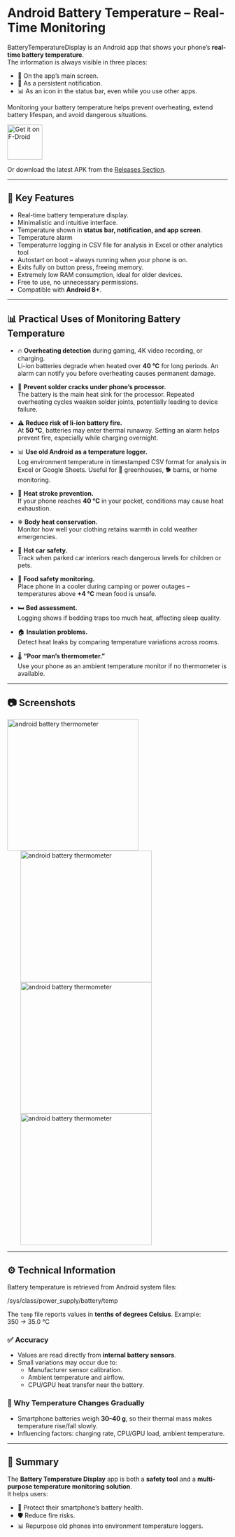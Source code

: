 # Android Battery Temperature – Real-Time Monitoring

BatteryTemperatureDisplay is an Android app that shows your phone’s **real-time battery temperature**.  
The information is always visible in three places:  

- 📱 On the app’s main screen.  
- 🔔 As a persistent notification.  
- 📊 As an icon in the status bar, even while you use other apps.  

Monitoring your battery temperature helps prevent overheating, extend battery lifespan, and avoid dangerous situations.  

[<img src="https://fdroid.gitlab.io/artwork/badge/get-it-on.png"
     alt="Get it on F-Droid"
     height="80">](https://f-droid.org/packages/barilyuk.batterytemperature/)

Or download the latest APK from the [Releases Section](https://github.com/Eb43/batterytemperature/releases/latest).

---

## 🔑 Key Features

- Real-time battery temperature display.  
- Minimalistic and intuitive interface.  
- Temperature shown in **status bar, notification, and app screen**.
- Temperature alarm
- Temperaturre logging in CSV file for analysis in Excel or other analytics tool
- Autostart on boot – always running when your phone is on.  
- Exits fully on button press, freeing memory.  
- Extremely low RAM consumption, ideal for older devices.  
- Free to use, no unnecessary permissions.  
- Compatible with **Android 8+**.  

---

## 📊 Practical Uses of Monitoring Battery Temperature

- 🔥 **Overheating detection** during gaming, 4K video recording, or charging.  
  Li-ion batteries degrade when heated over **40 °C** for long periods. An alarm can notify you before overheating causes permanent damage.  

- 🧩 **Prevent solder cracks under phone’s processor.**  
  The battery is the main heat sink for the processor. Repeated overheating cycles weaken solder joints, potentially leading to device failure.  

- ⚠ **Reduce risk of li-ion battery fire.**  
  At **50 °C**, batteries may enter thermal runaway. Setting an alarm helps prevent fire, especially while charging overnight.  

- 📊 **Use old Android as a temperature logger.**  
  Log environment temperature in timestamped CSV format for analysis in Excel or Google Sheets. Useful for 🌱 greenhouses, 🐕 barns, or home monitoring.  

- 🏃 **Heat stroke prevention.**  
  If your phone reaches **40 °C** in your pocket, conditions may cause heat exhaustion.  

- ❄ **Body heat conservation.**  
  Monitor how well your clothing retains warmth in cold weather emergencies.  

- 🚗 **Hot car safety.**  
  Track when parked car interiors reach dangerous levels for children or pets.  

- 🥶 **Food safety monitoring.**  
  Place phone in a cooler during camping or power outages – temperatures above **+4 °C** mean food is unsafe.  

- 🛏 **Bed assessment.**  
  Logging shows if bedding traps too much heat, affecting sleep quality.  

- 🏠 **Insulation problems.**  
  Detect heat leaks by comparing temperature variations across rooms.  

- 🌡 **“Poor man’s thermometer.”**  
  Use your phone as an ambient temperature monitor if no thermometer is available.  

---

## 📷 Screenshots

<div>
<img alt="android battery thermometer" src="https://raw.githubusercontent.com/Eb43/batterytemperature/refs/heads/main/fastlane/metadata/android/en-US/images/phoneScreenshots/1.jpg" style="width:300px;"/>
<img alt="android battery thermometer" src="https://raw.githubusercontent.com/Eb43/batterytemperature/refs/heads/main/fastlane/metadata/android/en-US/images/phoneScreenshots/4.jpg" style="width:300px; margin-left:30px;"/>
</div>

<div>
<img alt="android battery thermometer" src="https://raw.githubusercontent.com/Eb43/batterytemperature/refs/heads/main/fastlane/metadata/android/en-US/images/phoneScreenshots/2.jpg" style="width:300px; margin-left:30px;"/>
<img alt="android battery thermometer" src="https://raw.githubusercontent.com/Eb43/batterytemperature/refs/heads/main/fastlane/metadata/android/en-US/images/phoneScreenshots/3.jpg" style="width:300px; margin-left:30px;"/>
</div>

---

## ⚙ Technical Information

Battery temperature is retrieved from Android system files:  

/sys/class/power_supply/battery/temp

The `temp` file reports values in **tenths of degrees Celsius**. Example:  
350 → 35.0 °C


### ✅ Accuracy
- Values are read directly from **internal battery sensors**.  
- Small variations may occur due to:  
  - Manufacturer sensor calibration.  
  - Ambient temperature and airflow.  
  - CPU/GPU heat transfer near the battery.  

### 📐 Why Temperature Changes Gradually
- Smartphone batteries weigh **30–40 g**, so their thermal mass makes temperature rise/fall slowly.  
- Influencing factors: charging rate, CPU/GPU load, ambient temperature.  


---

## 📝 Summary

The **Battery Temperature Display** app is both a **safety tool** and a **multi-purpose temperature monitoring solution**.  
It helps users:  

- 🔋 Protect their smartphone’s battery health.  
- 🛡 Reduce fire risks.  
- 📊 Repurpose old phones into environment temperature loggers.  
